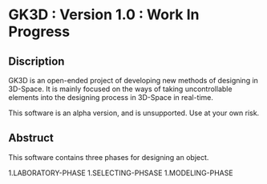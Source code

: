 # GK3D : Version 1.0 : Work In Progress

## Discription
GK3D is an open-ended project of developing new methods of designing in 3D-Space. It is mainly focused on the ways of taking uncontrollable elements into the designing process in 3D-Space in real-time.

This software is an alpha version, and is unsupported.
Use at your own risk.

## Abstruct
This software contains three phases for designing an object.

1.LABORATORY-PHASE
1.SELECTING-PHSASE
1.MODELING-PHASE
